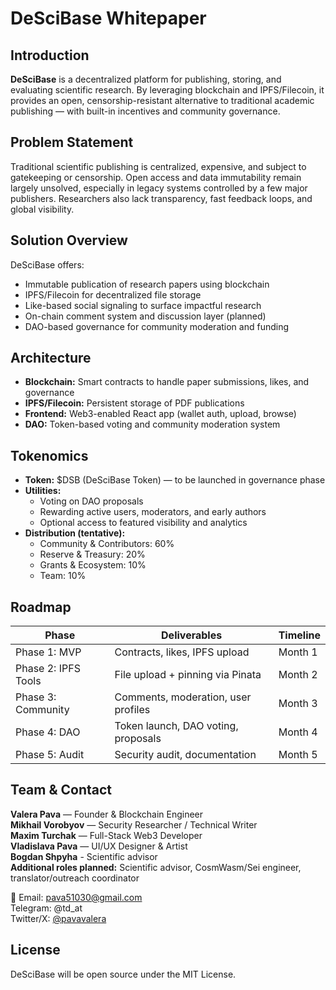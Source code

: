 
# DeSciBase Whitepaper

## Introduction

**DeSciBase** is a decentralized platform for publishing, storing, and evaluating scientific research. By leveraging blockchain and IPFS/Filecoin, it provides an open, censorship-resistant alternative to traditional academic publishing — with built-in incentives and community governance.

## Problem Statement

Traditional scientific publishing is centralized, expensive, and subject to gatekeeping or censorship. Open access and data immutability remain largely unsolved, especially in legacy systems controlled by a few major publishers. Researchers also lack transparency, fast feedback loops, and global visibility.

## Solution Overview

DeSciBase offers:

- Immutable publication of research papers using blockchain
- IPFS/Filecoin for decentralized file storage
- Like-based social signaling to surface impactful research
- On-chain comment system and discussion layer (planned)
- DAO-based governance for community moderation and funding

## Architecture

- **Blockchain:** Smart contracts to handle paper submissions, likes, and governance
- **IPFS/Filecoin:** Persistent storage of PDF publications
- **Frontend:** Web3-enabled React app (wallet auth, upload, browse)
- **DAO:** Token-based voting and community moderation system

## Tokenomics

- **Token:** $DSB (DeSciBase Token) — to be launched in governance phase
- **Utilities:**
  - Voting on DAO proposals
  - Rewarding active users, moderators, and early authors
  - Optional access to featured visibility and analytics
- **Distribution (tentative):**
  - Community & Contributors: 60%
  - Reserve & Treasury: 20%
  - Grants & Ecosystem: 10%
  - Team: 10%

## Roadmap

| Phase               | Deliverables                          | Timeline |
|---------------------|----------------------------------------|----------|
| Phase 1: MVP        | Contracts, likes, IPFS upload          | Month 1  |
| Phase 2: IPFS Tools | File upload + pinning via Pinata       | Month 2  |
| Phase 3: Community  | Comments, moderation, user profiles    | Month 3  |
| Phase 4: DAO        | Token launch, DAO voting, proposals    | Month 4  |
| Phase 5: Audit      | Security audit, documentation          | Month 5  |

## Team & Contact

**Valera Pava** — Founder & Blockchain Engineer  
**Mikhail Vorobyov** — Security Researcher / Technical Writer  
**Maxim Turchak** — Full-Stack Web3 Developer  
**Vladislava Pava** — UI/UX Designer & Artist  
**Bogdan Shpyha** - Scientific advisor  
**Additional roles planned:** Scientific advisor, CosmWasm/Sei engineer, translator/outreach coordinator

📩 Email: pava51030@gmail.com  
Telegram: @td_at  
Twitter/X: [@pavavalera](https://twitter.com/pavavalera)

## License

DeSciBase will be open source under the MIT License.
